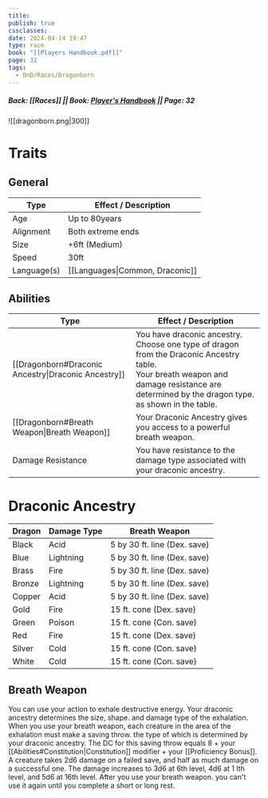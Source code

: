 ```yaml
---
title: 
publish: true
cssclasses: 
date: 2024-04-14 19:47
type: race
book: "[[Players Handbook.pdf]]"
page: 32
tags:
  - DnD/Races/Dragonborn
---
```

##### Back: [[Races]] || Book: [Player's Handbook](https://drive.google.com/drive/folders/1O5bhpYizcIT5xxAoLOuzCRht_PVS7VSG?usp=sharing) || Page: 32

![[dragonborn.png|300]]

# Traits
## General
| Type        | Effect / Description            |
| ----------- | ------------------------------- |
| Age         | Up to 80years                   |
| Alignment   | Both extreme ends               |
| Size        | +6ft (Medium)                   |
| Speed       | 30ft                            |
| Language(s) | [[Languages\|Common, Draconic]] |
## Abilities
| Type                                                | Effect / Description                                                                                                                                                                           |
| --------------------------------------------------- | ---------------------------------------------------------------------------------------------------------------------------------------------------------------------------------------------- |
| [[Dragonborn#Draconic Ancestry\|Draconic Ancestry]] | You have draconic ancestry. Choose one type of dragon from the Draconic Ancestry table. <br>Your breath weapon and damage resistance are determined by the dragon type. as shown in the table. |
| [[Dragonborn#Breath Weapon\|Breath Weapon]]         | Your Draconic Ancestry gives you access to a powerful breath weapon.                                                                                                                           |
| Damage Resistance                                   | You have resistance to the damage type associated with your draconic ancestry.                                                                                                                 |

# Draconic Ancestry

|Dragon|Damage Type|Breath Weapon|
|---|---|---|
|Black|Acid|5 by 30 ft. line (Dex. save)|
|Blue|Lightning|5 by 30 ft. line (Dex. save)|
|Brass|Fire|5 by 30 ft. line (Dex. save)|
|Bronze|Lightning|5 by 30 ft. line (Dex. save)|
|Copper|Acid|5 by 30 ft. line (Dex. save)|
|Gold|Fire|15 ft. cone (Dex. save)|
|Green|Poison|15 ft. cone (Con. save)|
|Red|Fire|15 ft. cone (Dex. save)|
|Silver|Cold|15 ft. cone (Con. save)|
|White|Cold|15 ft. cone (Con. save)|



## Breath Weapon
You can use your action to exhale destructive energy. Your draconic ancestry determines the size, shape. and damage type of the exhalation. 
When you use your breath weapon, each creature in the area of the exhalation must make a saving throw. the type of which is determined by your draconic ancestry. The DC for this saving throw equals 8 + your [[Abilities#Constitution|Constitution]] modifier + your [[Proficiency Bonus]]. A creature takes 2d6 damage on a failed save, and half as much damage on a successful one. The damage increases to 3d6 at 6th level, 4d6 at 1 lth level, and 5d6 at 16th level. After you use your breath weapon. you can't use it again until you complete a short or long rest.
